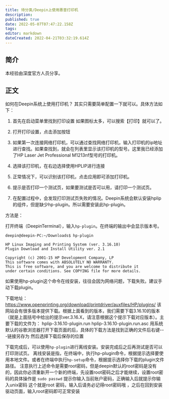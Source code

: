 ```yaml
---
title: 待分类/Deepin上使用惠普打印机
description: 
published: true
date: 2022-05-07T07:47:22.158Z
tags: 
editor: markdown
dateCreated: 2022-04-21T03:32:19.614Z
---
```


## 简介
本经验由深度官方人员分享。

## 正文

如何在Deepin系统上使用打印机？
其实只需要简单配置一下就可以。具体方法如下：
1. 首先在启动菜单里找到打印设置
   如果图标太多，可以搜索【打印】就可以了。

2. 打开打印设置，点击添加按钮

3. 如果第一次连接网络打印机，可以通过查找网络打印机，输入打印机的ip地址进行查找。如果查找到，就会在列表里显示该打印机的型号。这里我已经添加了HP Laser Jet Professional M1213nf型号的打印机。

4. 选择该打印机，在右边选择使用HPLIP进行连接

5. 正常情况下，可以识别该打印机，点击应用即可添加打印机。

6. 提示是否打印一个测试页，如果要测试是否可以用，请打印一个测试页。

7. 在配置过程中，会发现打印测试页失败的情况。Deepin系统会默认安装hplip的组件，但是缺少hp-plugin。所以需要安装此hp-plugin。

方法是：

打开终端（DeepinTerminal），输入`hp-plugin`。在终端的输出中会显示版本号。

```
deepin@deepin-PC:~/Downloads$ hp-plugin 

HP Linux Imaging and Printing System (ver. 3.16.10)
Plugin Download and Install Utility ver. 2.1

Copyright (c) 2001-15 HP Development Company, LP
This software comes with ABSOLUTELY NO WARRANTY.
This is free software, and you are welcome to distribute it
under certain conditions. See COPYING file for more details.
```

如果使用hp-plugin这个命令在线安装，往往会因为网络问题，下载失败。建议手动下载plugin。

下载地址：
https://www.openprinting.org/download/printdriver/auxfiles/HP/plugins/
该网站会有很多版本提供下载。根据上面看到的版本，我们需要下载3.16.10的版本（就是上面括号中给出的提示ver.3.16.X，请注意根据这个提示下载对应版本）。主要下载的文件为：
hplip-3.16.10-plugin.run
hplip-3.16.10-plugin.run.asc
用系统默认的谷歌浏览器打开下载页面的后，具体的下载方法是找到正确的文件后右键---链接另存为  然后选择下载后保存的位置

下载完成后，可以使用`hp-plugin`进行离线安装。安装完成后之后再测试是否可以打印测试页。
离线安装是指，在终端中，执行hp-plugin命令，根据提示选择要使用本地文件。或者在终端中执行`hp-setup`命令，根据提示选择你下载的plugin文件路径。
注意执行上述命令是需要root密码，但是deepin默认的root密码是没有的，因此你必须重新开一个新的终端，先设置root密码之后才能继续，设置root密码的具体操作是 `sudo passwd` 提示你输入当前账户密码，正确输入后就提示你输入unix密码 这个就是root 密码，输入后请务必记得root密码哦 ，之后在回到安装驱动页面，输入root密码即可正常安装